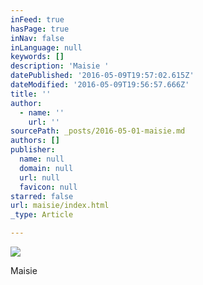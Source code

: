 ```yaml
---
inFeed: true
hasPage: true
inNav: false
inLanguage: null
keywords: []
description: 'Maisie '
datePublished: '2016-05-09T19:57:02.615Z'
dateModified: '2016-05-09T19:56:57.666Z'
title: ''
author:
  - name: ''
    url: ''
sourcePath: _posts/2016-05-01-maisie.md
authors: []
publisher:
  name: null
  domain: null
  url: null
  favicon: null
starred: false
url: maisie/index.html
_type: Article

---
```

![](https://the-grid-user-content.s3-us-west-2.amazonaws.com/8f0cb68a-57f2-4337-b075-9c603198cff2.jpg)

Maisie